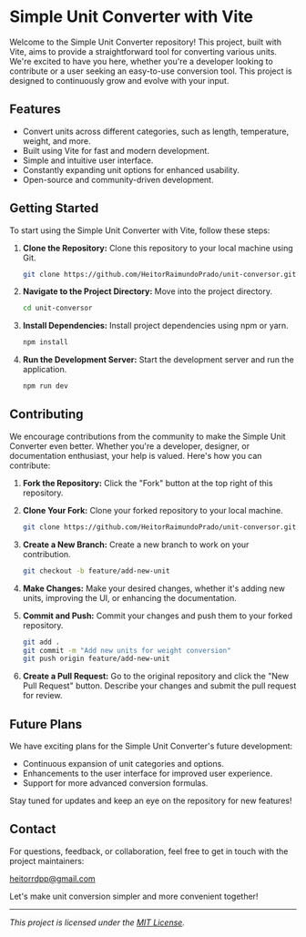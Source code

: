 # Simple Unit Converter with Vite

Welcome to the Simple Unit Converter repository! This project, built with Vite, aims to provide a straightforward tool for converting various units. We're excited to have you here, whether you're a developer looking to contribute or a user seeking an easy-to-use conversion tool. This project is designed to continuously grow and evolve with your input.

## Features

- Convert units across different categories, such as length, temperature, weight, and more.
- Built using Vite for fast and modern development.
- Simple and intuitive user interface.
- Constantly expanding unit options for enhanced usability.
- Open-source and community-driven development.

## Getting Started

To start using the Simple Unit Converter with Vite, follow these steps:

1. **Clone the Repository:** Clone this repository to your local machine using Git.
    ```bash
    git clone https://github.com/HeitorRaimundoPrado/unit-conversor.git
    ```

2. **Navigate to the Project Directory:** Move into the project directory.
    ```bash
    cd unit-conversor
    ```

3. **Install Dependencies:** Install project dependencies using npm or yarn.
    ```bash
    npm install
    ```

4. **Run the Development Server:** Start the development server and run the application.
    ```bash
    npm run dev
    ```

## Contributing

We encourage contributions from the community to make the Simple Unit Converter even better. Whether you're a developer, designer, or documentation enthusiast, your help is valued. Here's how you can contribute:

1. **Fork the Repository:** Click the "Fork" button at the top right of this repository.

2. **Clone Your Fork:** Clone your forked repository to your local machine.
    ```bash
    git clone https://github.com/HeitorRaimundoPrado/unit-conversor.git
    ```

3. **Create a New Branch:** Create a new branch to work on your contribution.
    ```bash
    git checkout -b feature/add-new-unit
    ```

4. **Make Changes:** Make your desired changes, whether it's adding new units, improving the UI, or enhancing the documentation.

5. **Commit and Push:** Commit your changes and push them to your forked repository.
    ```bash
    git add .
    git commit -m "Add new units for weight conversion"
    git push origin feature/add-new-unit
    ```

6. **Create a Pull Request:** Go to the original repository and click the "New Pull Request" button. Describe your changes and submit the pull request for review.

## Future Plans

We have exciting plans for the Simple Unit Converter's future development:

- Continuous expansion of unit categories and options.
- Enhancements to the user interface for improved user experience.
- Support for more advanced conversion formulas.

Stay tuned for updates and keep an eye on the repository for new features!

## Contact

For questions, feedback, or collaboration, feel free to get in touch with the project maintainers:

heitorrdpp@gmail.com

Let's make unit conversion simpler and more convenient together!

---
*This project is licensed under the [MIT License](LICENSE).*
